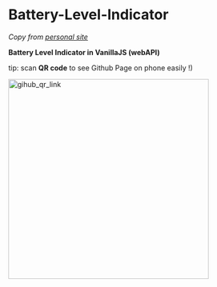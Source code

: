 # Battery-Level-Indicator
_Copy from [personal site](https://sub.victorkarasev.ru/_sandbox/battery_level/)_

**Battery Level Indicator in VanillaJS (webAPI)**


tip: scan **QR code** to see Github Page on phone easily !)

<img
  src="https://api.qrcode-monkey.com/tmp/0c4ef0881d9e55eb538bcee875456fb9.svg?1696808182123"
  alt="gihub_qr_link"
  title="scan QR code to see Github Page on phone easily"
  width="400"
/>
